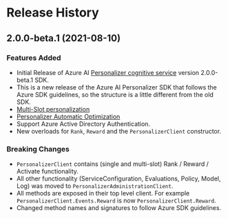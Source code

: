 # Release History

## 2.0.0-beta.1 (2021-08-10)

### Features Added
- Initial Release of Azure AI [Personalizer cognitive service](https://docs.microsoft.com/azure/cognitive-services/personalizer/) version 2.0.0-beta.1 SDK.
- This is a new release of the Azure AI Personalizer SDK that follows the Azure SDK guidelines, so the structure is a little different from the old SDK.
- [Multi-Slot personalization](https://docs.microsoft.com/azure/cognitive-services/personalizer/how-to-multi-slot?pivots=programming-language-csharp)
- [Personalizer Automatic Optimization](https://docs.microsoft.com/azure/cognitive-services/personalizer/concept-auto-optimization)
- Support Azure Active Directory Authentication.
- New overloads for `Rank`, `Reward` and the `PersonalizerClient` constructor.

### Breaking Changes
- `PersonalizerClient` contains (single and multi-slot) Rank / Reward / Activate functionality.
- All other functionality (ServiceConfiguration, Evaluations, Policy, Model, Log) was moved to `PersonalizerAdministrationClient`.
- All methods are exposed in their top level client. For example `PersonalizerClient.Events.Reward` is now `PersonalizerClient.Reward`.
- Changed method names and signatures to follow Azure SDK guidelines.
